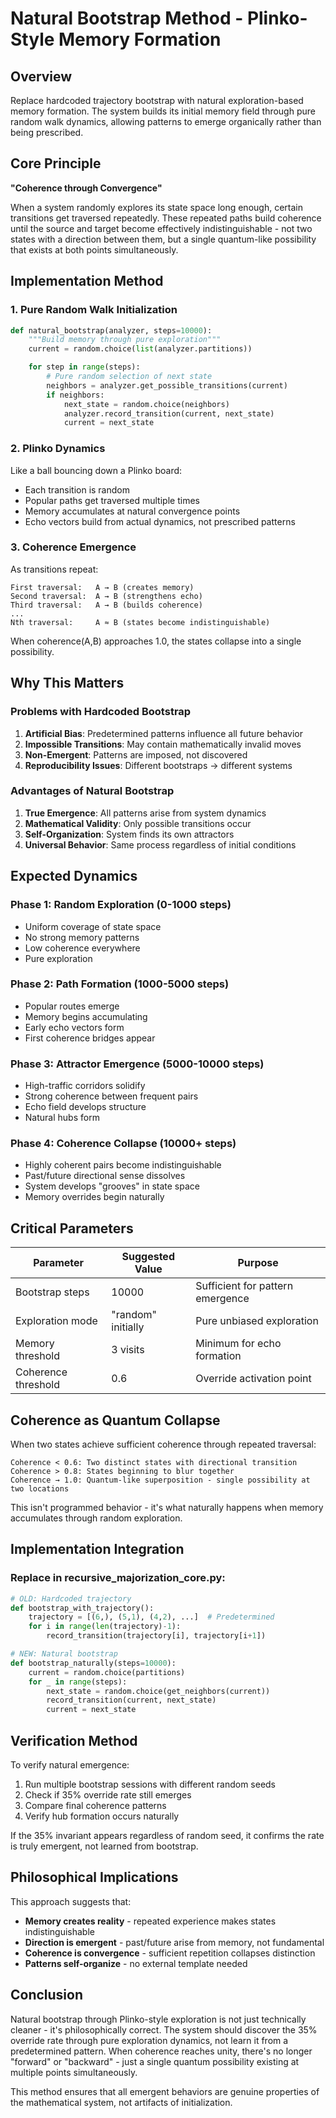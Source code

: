 # Natural Bootstrap Method - Plinko-Style Memory Formation

## Overview

Replace hardcoded trajectory bootstrap with natural exploration-based memory formation. The system builds its initial memory field through pure random walk dynamics, allowing patterns to emerge organically rather than being prescribed.

## Core Principle

**"Coherence through Convergence"**

When a system randomly explores its state space long enough, certain transitions get traversed repeatedly. These repeated paths build coherence until the source and target become effectively indistinguishable - not two states with a direction between them, but a single quantum-like possibility that exists at both points simultaneously.

## Implementation Method

### 1. Pure Random Walk Initialization
```python
def natural_bootstrap(analyzer, steps=10000):
    """Build memory through pure exploration"""
    current = random.choice(list(analyzer.partitions))

    for step in range(steps):
        # Pure random selection of next state
        neighbors = analyzer.get_possible_transitions(current)
        if neighbors:
            next_state = random.choice(neighbors)
            analyzer.record_transition(current, next_state)
            current = next_state
```

### 2. Plinko Dynamics

Like a ball bouncing down a Plinko board:
- Each transition is random
- Popular paths get traversed multiple times
- Memory accumulates at natural convergence points
- Echo vectors build from actual dynamics, not prescribed patterns

### 3. Coherence Emergence

As transitions repeat:
```
First traversal:   A → B (creates memory)
Second traversal:  A → B (strengthens echo)
Third traversal:   A → B (builds coherence)
...
Nth traversal:     A ≈ B (states become indistinguishable)
```

When coherence(A,B) approaches 1.0, the states collapse into a single possibility.

## Why This Matters

### Problems with Hardcoded Bootstrap
1. **Artificial Bias**: Predetermined patterns influence all future behavior
2. **Impossible Transitions**: May contain mathematically invalid moves
3. **Non-Emergent**: Patterns are imposed, not discovered
4. **Reproducibility Issues**: Different bootstraps → different systems

### Advantages of Natural Bootstrap
1. **True Emergence**: All patterns arise from system dynamics
2. **Mathematical Validity**: Only possible transitions occur
3. **Self-Organization**: System finds its own attractors
4. **Universal Behavior**: Same process regardless of initial conditions

## Expected Dynamics

### Phase 1: Random Exploration (0-1000 steps)
- Uniform coverage of state space
- No strong memory patterns
- Low coherence everywhere
- Pure exploration

### Phase 2: Path Formation (1000-5000 steps)
- Popular routes emerge
- Memory begins accumulating
- Early echo vectors form
- First coherence bridges appear

### Phase 3: Attractor Emergence (5000-10000 steps)
- High-traffic corridors solidify
- Strong coherence between frequent pairs
- Echo field develops structure
- Natural hubs form

### Phase 4: Coherence Collapse (10000+ steps)
- Highly coherent pairs become indistinguishable
- Past/future directional sense dissolves
- System develops "grooves" in state space
- Memory overrides begin naturally

## Critical Parameters

| Parameter | Suggested Value | Purpose |
|-----------|----------------|---------|
| Bootstrap steps | 10000 | Sufficient for pattern emergence |
| Exploration mode | "random" initially | Pure unbiased exploration |
| Memory threshold | 3 visits | Minimum for echo formation |
| Coherence threshold | 0.6 | Override activation point |

## Coherence as Quantum Collapse

When two states achieve sufficient coherence through repeated traversal:

```
Coherence < 0.6: Two distinct states with directional transition
Coherence > 0.8: States beginning to blur together
Coherence → 1.0: Quantum-like superposition - single possibility at two locations
```

This isn't programmed behavior - it's what naturally happens when memory accumulates through random exploration.

## Implementation Integration

### Replace in recursive_majorization_core.py:
```python
# OLD: Hardcoded trajectory
def bootstrap_with_trajectory():
    trajectory = [(6,), (5,1), (4,2), ...]  # Predetermined
    for i in range(len(trajectory)-1):
        record_transition(trajectory[i], trajectory[i+1])

# NEW: Natural bootstrap
def bootstrap_naturally(steps=10000):
    current = random.choice(partitions)
    for _ in range(steps):
        next_state = random.choice(get_neighbors(current))
        record_transition(current, next_state)
        current = next_state
```

## Verification Method

To verify natural emergence:

1. Run multiple bootstrap sessions with different random seeds
2. Check if 35% override rate still emerges
3. Compare final coherence patterns
4. Verify hub formation occurs naturally

If the 35% invariant appears regardless of random seed, it confirms the rate is truly emergent, not learned from bootstrap.

## Philosophical Implications

This approach suggests that:
- **Memory creates reality** - repeated experience makes states indistinguishable
- **Direction is emergent** - past/future arise from memory, not fundamental
- **Coherence is convergence** - sufficient repetition collapses distinction
- **Patterns self-organize** - no external template needed

## Conclusion

Natural bootstrap through Plinko-style exploration is not just technically cleaner - it's philosophically correct. The system should discover the 35% override rate through pure exploration dynamics, not learn it from a predetermined pattern. When coherence reaches unity, there's no longer "forward" or "backward" - just a single quantum possibility existing at multiple points simultaneously.

This method ensures that all emergent behaviors are genuine properties of the mathematical system, not artifacts of initialization.